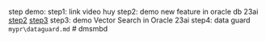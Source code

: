 step demo:
step1: link video huy
step2: demo new feature in oracle db 23ai [step2](https://medium.com/oracledevs/powering-on-with-sql-plus-for-oracle-database-23ai-69632f1d14ba) [step3](https://ryotayamanaka.medium.com/vector-search-in-oracle-23ai-cac685832d69)
step3: demo Vector Search in Oracle 23ai
step4: data guard  `mypr\dataguard.md` # dmsmbd
